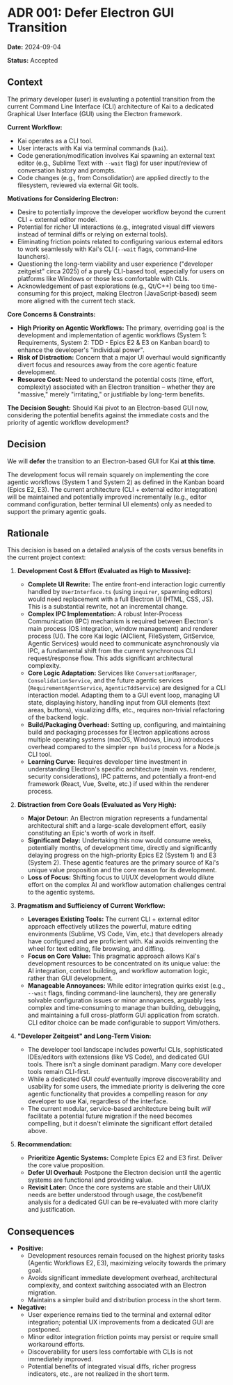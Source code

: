 # ADR 001: Defer Electron GUI Transition

**Date:** 2024-09-04

**Status:** Accepted

## Context

The primary developer (user) is evaluating a potential transition from the current Command Line Interface (CLI) architecture of Kai to a dedicated Graphical User Interface (GUI) using the Electron framework.

**Current Workflow:**
*   Kai operates as a CLI tool.
*   User interacts with Kai via terminal commands (`kai`).
*   Code generation/modification involves Kai spawning an external text editor (e.g., Sublime Text with `--wait` flag) for user input/review of conversation history and prompts.
*   Code changes (e.g., from Consolidation) are applied directly to the filesystem, reviewed via external Git tools.

**Motivations for Considering Electron:**
*   Desire to potentially improve the developer workflow beyond the current CLI + external editor model.
*   Potential for richer UI interactions (e.g., integrated visual diff viewers instead of terminal diffs or relying on external tools).
*   Eliminating friction points related to configuring various external editors to work seamlessly with Kai's CLI (`--wait` flags, command-line launchers).
*   Questioning the long-term viability and user experience ("developer zeitgeist" circa 2025) of a purely CLI-based tool, especially for users on platforms like Windows or those less comfortable with CLIs.
*   Acknowledgement of past explorations (e.g., Qt/C++) being too time-consuming for this project, making Electron (JavaScript-based) seem more aligned with the current tech stack.

**Core Concerns & Constraints:**
*   **High Priority on Agentic Workflows:** The primary, overriding goal is the development and implementation of agentic workflows (System 1: Requirements, System 2: TDD - Epics E2 & E3 on Kanban board) to enhance the developer's "individual power".
*   **Risk of Distraction:** Concern that a major UI overhaul would significantly divert focus and resources away from the core agentic feature development.
*   **Resource Cost:** Need to understand the potential costs (time, effort, complexity) associated with an Electron transition – whether they are "massive," merely "irritating," or justifiable by long-term benefits.

**The Decision Sought:** Should Kai pivot to an Electron-based GUI now, considering the potential benefits against the immediate costs and the priority of agentic workflow development?

## Decision

We will **defer** the transition to an Electron-based GUI for Kai **at this time**.

The development focus will remain squarely on implementing the core agentic workflows (System 1 and System 2) as defined in the Kanban board (Epics E2, E3). The current architecture (CLI + external editor integration) will be maintained and potentially improved incrementally (e.g., editor command configuration, better terminal UI elements) only as needed to support the primary agentic goals.

## Rationale

This decision is based on a detailed analysis of the costs versus benefits in the current project context:

1.  **Development Cost & Effort (Evaluated as High to Massive):**
    *   **Complete UI Rewrite:** The entire front-end interaction logic currently handled by `UserInterface.ts` (using `inquirer`, spawning editors) would need replacement with a full Electron UI (HTML, CSS, JS). This is a substantial rewrite, not an incremental change.
    *   **Complex IPC Implementation:** A robust Inter-Process Communication (IPC) mechanism is required between Electron's main process (OS integration, window management) and renderer process (UI). The core Kai logic (AIClient, FileSystem, GitService, Agentic Services) would need to communicate asynchronously via IPC, a fundamental shift from the current synchronous CLI request/response flow. This adds significant architectural complexity.
    *   **Core Logic Adaptation:** Services like `ConversationManager`, `ConsolidationService`, and the future agentic services (`RequirementAgentService`, `AgenticTddService`) are designed for a CLI interaction model. Adapting them to a GUI event loop, managing UI state, displaying history, handling input from GUI elements (text areas, buttons), visualizing diffs, etc., requires non-trivial refactoring of the backend logic.
    *   **Build/Packaging Overhead:** Setting up, configuring, and maintaining build and packaging processes for Electron applications across multiple operating systems (macOS, Windows, Linux) introduces overhead compared to the simpler `npm build` process for a Node.js CLI tool.
    *   **Learning Curve:** Requires developer time investment in understanding Electron's specific architecture (main vs. renderer, security considerations), IPC patterns, and potentially a front-end framework (React, Vue, Svelte, etc.) if used within the renderer process.

2.  **Distraction from Core Goals (Evaluated as Very High):**
    *   **Major Detour:** An Electron migration represents a fundamental architectural shift and a large-scale development effort, easily constituting an Epic's worth of work in itself.
    *   **Significant Delay:** Undertaking this now would consume weeks, potentially months, of development time, directly and significantly delaying progress on the high-priority Epics E2 (System 1) and E3 (System 2). These agentic features are the primary source of Kai's unique value proposition and the core reason for its development.
    *   **Loss of Focus:** Shifting focus to UI/UX development would dilute effort on the complex AI and workflow automation challenges central to the agentic systems.

3.  **Pragmatism and Sufficiency of Current Workflow:**
    *   **Leverages Existing Tools:** The current CLI + external editor approach effectively utilizes the powerful, mature editing environments (Sublime, VS Code, Vim, etc.) that developers already have configured and are proficient with. Kai avoids reinventing the wheel for text editing, file browsing, and diffing.
    *   **Focus on Core Value:** This pragmatic approach allows Kai's development resources to be concentrated on its unique value: the AI integration, context building, and workflow automation logic, rather than GUI development.
    *   **Manageable Annoyances:** While editor integration quirks exist (e.g., `--wait` flags, finding command-line launchers), they are generally solvable configuration issues or minor annoyances, arguably less complex and time-consuming to manage than building, debugging, and maintaining a full cross-platform GUI application from scratch. CLI editor choice can be made configurable to support Vim/others.

4.  **"Developer Zeitgeist" and Long-Term Vision:**
    *   The developer tool landscape includes powerful CLIs, sophisticated IDEs/editors with extensions (like VS Code), and dedicated GUI tools. There isn't a single dominant paradigm. Many core developer tools remain CLI-first.
    *   While a dedicated GUI *could* eventually improve discoverability and usability for some users, the immediate priority is delivering the core agentic functionality that provides a compelling reason for *any* developer to use Kai, regardless of the interface.
    *   The current modular, service-based architecture being built *will* facilitate a potential future migration if the need becomes compelling, but it doesn't eliminate the significant effort detailed above.

5.  **Recommendation:**
    *   **Prioritize Agentic Systems:** Complete Epics E2 and E3 first. Deliver the core value proposition.
    *   **Defer UI Overhaul:** Postpone the Electron decision until the agentic systems are functional and providing value.
    *   **Revisit Later:** Once the core systems are stable and their UI/UX needs are better understood through usage, the cost/benefit analysis for a dedicated GUI can be re-evaluated with more clarity and justification.

## Consequences

*   **Positive:**
    *   Development resources remain focused on the highest priority tasks (Agentic Workflows E2, E3), maximizing velocity towards the primary goal.
    *   Avoids significant immediate development overhead, architectural complexity, and context switching associated with an Electron migration.
    *   Maintains a simpler build and distribution process in the short term.
*   **Negative:**
    *   User experience remains tied to the terminal and external editor integration; potential UX improvements from a dedicated GUI are postponed.
    *   Minor editor integration friction points may persist or require small workaround efforts.
    *   Discoverability for users less comfortable with CLIs is not immediately improved.
    *   Potential benefits of integrated visual diffs, richer progress indicators, etc., are not realized in the short term.
